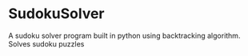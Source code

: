 # SudokuSolver
A sudoku solver program built in python using backtracking algorithm.
Solves sudoku puzzles
